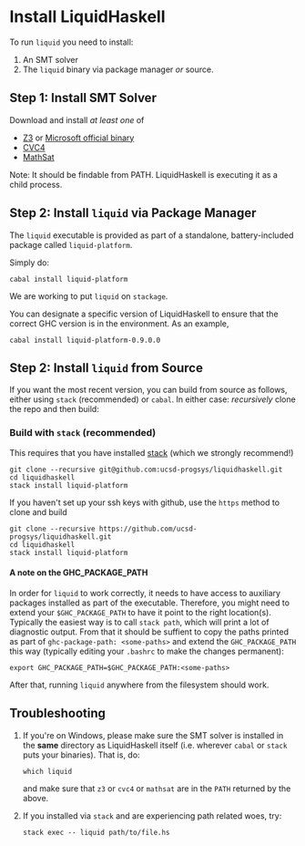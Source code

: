 # Install LiquidHaskell

To run `liquid` you need to install:

1. An SMT solver
2. The `liquid` binary via package manager *or* source.


## Step 1: Install SMT Solver

Download and install *at least one* of

+ [Z3](https://github.com/Z3Prover/z3/releases) or [Microsoft official binary](https://www.microsoft.com/en-us/download/details.aspx?id=52270)
+ [CVC4](http://cvc4.cs.stanford.edu/web/)
+ [MathSat](http://mathsat.fbk.eu/download.html)

Note: It should be findable from PATH. LiquidHaskell is executing it as a child process.

## Step 2: Install `liquid` via Package Manager

The `liquid` executable is provided as part of a standalone, battery-included package called `liquid-platform`.

Simply do:

    cabal install liquid-platform

We are working to put `liquid` on `stackage`.

You can designate a specific version of LiquidHaskell to ensure that the correct
GHC version is in the environment. As an example,

    cabal install liquid-platform-0.9.0.0

## Step 2: Install `liquid` from Source

If you want the most recent version, you can build from source as follows,
either using `stack` (recommended) or `cabal`. In either case: *recursively*
clone the repo and then build:

### Build with `stack` (recommended)

This requires that you have installed [stack][stack] (which we strongly recommend!)

    git clone --recursive git@github.com:ucsd-progsys/liquidhaskell.git
    cd liquidhaskell
    stack install liquid-platform

If you haven't set up your ssh keys with github, use the `https` method to clone and build

    git clone --recursive https://github.com/ucsd-progsys/liquidhaskell.git
    cd liquidhaskell
    stack install liquid-platform

#### A note on the GHC_PACKAGE_PATH

In order for `liquid` to work correctly, it needs to have access to auxiliary packages
installed as part of the executable. Therefore, you might need to extend your `$GHC_PACKAGE_PATH` to
have it point to the right location(s). Typically the easiest way is to call `stack path`, which will
print a lot of diagnostic output. From that it should be suffient to copy the paths printed as part of
`ghc-package-path: <some-paths>` and extend the `GHC_PACKAGE_PATH` this way 
(typically editing your `.bashrc` to make the changes permanent):

```
export GHC_PACKAGE_PATH=$GHC_PACKAGE_PATH:<some-paths>
```

After that, running `liquid` anywhere from the filesystem should work.


## Troubleshooting


1. If you're on Windows, please make sure the SMT solver is installed
    in the **same** directory as LiquidHaskell itself (i.e. wherever
    `cabal` or `stack` puts your binaries). That is, do:

    ```
    which liquid
    ```

    and make sure that `z3` or `cvc4` or `mathsat` are in the `PATH`
    returned by the above.

2. If you installed via `stack` and are experiencing path related woes, try:

    ```
    stack exec -- liquid path/to/file.hs
    ```

[stack]: https://github.com/commercialhaskell/stack/blob/master/doc/install_and_upgrade.md
